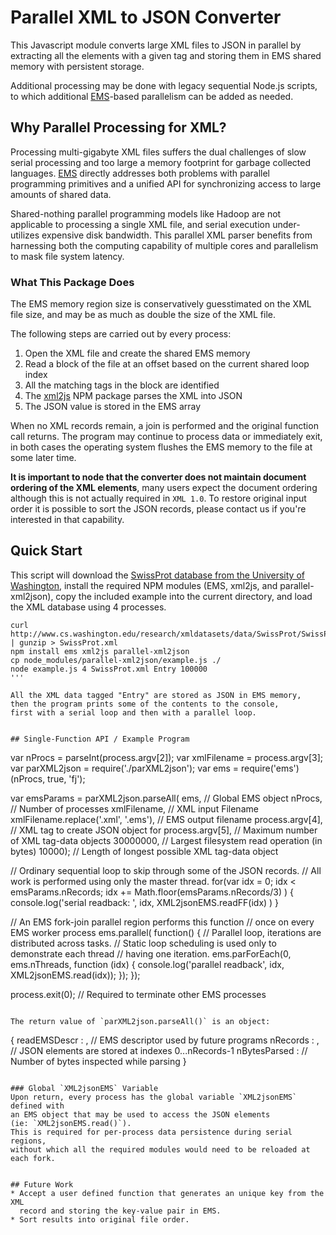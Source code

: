 # Parallel XML to JSON Converter

This Javascript module converts 
large XML files to JSON in parallel by extracting 
all the elements with a given tag
and storing them in EMS shared memory with persistent storage.

Additional processing may be done with legacy sequential Node.js scripts,
to which additional [EMS](https://github.com/SyntheticSemantics/ems)-based 
parallelism can be added as needed.


## Why Parallel Processing for XML? 
Processing multi-gigabyte XML files suffers the dual challenges
 of slow serial processing and too large a memory footprint
 for garbage collected languages.
[EMS](https://github.com/SyntheticSemantics/ems) directly addresses both problems
with parallel programming primitives and a unified API for 
synchronizing access to large amounts of shared data.

Shared-nothing parallel programming models like Hadoop are not
applicable to processing a single XML file, and serial execution
under-utilizes expensive disk bandwidth.  This parallel XML
parser benefits from harnessing both the computing capability of multiple
cores and parallelism to mask file system latency.


### What This Package Does

The EMS memory region size is conservatively guesstimated on the XML file size, 
and may be as much as double the size of the XML file.

The following steps are carried out by every process:
 
1. Open the XML file and create the shared EMS memory
1. Read a block of the file at an offset based on the current shared loop index
1. All the matching tags in the block are identified
1. The [xml2js](https://www.npmjs.org/package/xml2js) NPM package parses the XML into JSON
1. The JSON value is stored in the EMS array

When no XML records remain, a join is performed and the original
function call returns.  The program may continue to process data or
immediately exit, in both cases 
the operating system flushes the EMS memory to the file at some later time.


__It is important to node that the converter does not 
maintain document ordering of the XML elements__, 
many users expect the document ordering
although this is not actually required in `XML 1.0`.
To restore original input order it is possible to sort the 
JSON records,
please contact us if you're interested in that capability.


## Quick Start

This script will download the 
[SwissProt database from the University of Washington](http://www.cs.washington.edu/research/xmldatasets/www/repository.html#pir),
install the required NPM modules (EMS, xml2js, and parallel-xml2json),
copy the included example into the current directory,
and load the XML database using 4 processes.

```
curl http://www.cs.washington.edu/research/xmldatasets/data/SwissProt/SwissProt.xml.gz | gunzip > SwissProt.xml
npm install ems xml2js parallel-xml2json
cp node_modules/parallel-xml2json/example.js ./
node example.js 4 SwissProt.xml Entry 100000
'''

All the XML data tagged "Entry" are stored as JSON in EMS memory,
then the program prints some of the contents to the console,
first with a serial loop and then with a parallel loop.


## Single-Function API / Example Program
```
var nProcs = parseInt(process.argv[2]);
var xmlFilename = process.argv[3];
var parXML2json = require('./parXML2json');
var ems = require('ems')(nProcs, true, 'fj');

var emsParams = parXML2json.parseAll(
    ems,                                  // Global EMS object
    nProcs,                               // Number of processes
    xmlFilename,                          // XML input Filename
    xmlFilename.replace('.xml', '.ems'),  // EMS output filename
    process.argv[4],             // XML tag to create JSON object for
    process.argv[5],    // Maximum number of XML tag-data objects
    30000000,           // Largest filesystem read operation (in bytes)
    10000);             // Length of longest possible XML tag-data object

// Ordinary sequential loop to skip through some of the JSON records.
// All work is performed using only the master thread.
for(var idx = 0;  idx < emsParams.nRecords;  idx += Math.floor(emsParams.nRecords/3) ) {
    console.log('serial readback: ', idx, XML2jsonEMS.readFF(idx) )
}

//  An EMS fork-join parallel region performs this function
//  once on every EMS worker process
ems.parallel( function() {
    //  Parallel loop, iterations are distributed across tasks.
    //  Static loop scheduling is used only to demonstrate each thread
    //  having one iteration.
    ems.parForEach(0, ems.nThreads, function (idx) {
        console.log('parallel readback', idx, XML2jsonEMS.read(idx));
    });
});

process.exit(0);  // Required to terminate other EMS processes
```

The return value of `parXML2json.parseAll()` is an object:
```
{ 
   readEMSDescr : <object>,  // EMS descriptor used by future programs 
   nRecords : <integer>,     // JSON elements are stored at indexes 0...nRecords-1 
   nBytesParsed : <integer>  // Number of bytes inspected while parsing
}
```

### Global `XML2jsonEMS` Variable 
Upon return, every process has the global variable `XML2jsonEMS` defined with
an EMS object that may be used to access the JSON elements 
(ie: `XML2jsonEMS.read()`).
This is required for per-process data persistence during serial regions,
without which all the required modules would need to be reloaded at each fork.


## Future Work
* Accept a user defined function that generates an unique key from the XML
  record and storing the key-value pair in EMS. 
* Sort results into original file order.
